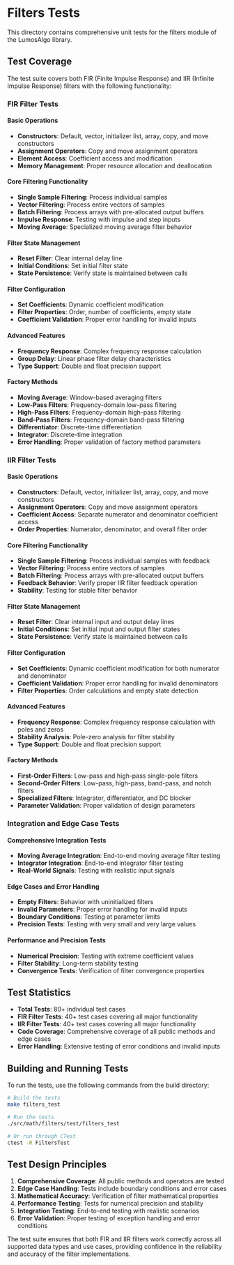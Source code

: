 # Filters Tests

This directory contains comprehensive unit tests for the filters module of the LumosAlgo library.

## Test Coverage

The test suite covers both FIR (Finite Impulse Response) and IIR (Infinite Impulse Response) filters with the following functionality:

### FIR Filter Tests

#### Basic Operations
- **Constructors**: Default, vector, initializer list, array, copy, and move constructors
- **Assignment Operators**: Copy and move assignment operators
- **Element Access**: Coefficient access and modification
- **Memory Management**: Proper resource allocation and deallocation

#### Core Filtering Functionality
- **Single Sample Filtering**: Process individual samples
- **Vector Filtering**: Process entire vectors of samples
- **Batch Filtering**: Process arrays with pre-allocated output buffers
- **Impulse Response**: Testing with impulse and step inputs
- **Moving Average**: Specialized moving average filter behavior

#### Filter State Management
- **Reset Filter**: Clear internal delay line
- **Initial Conditions**: Set initial filter state
- **State Persistence**: Verify state is maintained between calls

#### Filter Configuration
- **Set Coefficients**: Dynamic coefficient modification
- **Filter Properties**: Order, number of coefficients, empty state
- **Coefficient Validation**: Proper error handling for invalid inputs

#### Advanced Features
- **Frequency Response**: Complex frequency response calculation
- **Group Delay**: Linear phase filter delay characteristics
- **Type Support**: Double and float precision support

#### Factory Methods
- **Moving Average**: Window-based averaging filters
- **Low-Pass Filters**: Frequency-domain low-pass filtering
- **High-Pass Filters**: Frequency-domain high-pass filtering
- **Band-Pass Filters**: Frequency-domain band-pass filtering
- **Differentiator**: Discrete-time differentiation
- **Integrator**: Discrete-time integration
- **Error Handling**: Proper validation of factory method parameters

### IIR Filter Tests

#### Basic Operations
- **Constructors**: Default, vector, initializer list, array, copy, and move constructors
- **Assignment Operators**: Copy and move assignment operators
- **Coefficient Access**: Separate numerator and denominator coefficient access
- **Order Properties**: Numerator, denominator, and overall filter order

#### Core Filtering Functionality
- **Single Sample Filtering**: Process individual samples with feedback
- **Vector Filtering**: Process entire vectors of samples
- **Batch Filtering**: Process arrays with pre-allocated output buffers
- **Feedback Behavior**: Verify proper IIR filter feedback operation
- **Stability**: Testing for stable filter behavior

#### Filter State Management
- **Reset Filter**: Clear internal input and output delay lines
- **Initial Conditions**: Set initial input and output filter states
- **State Persistence**: Verify state is maintained between calls

#### Filter Configuration
- **Set Coefficients**: Dynamic coefficient modification for both numerator and denominator
- **Coefficient Validation**: Proper error handling for invalid denominators
- **Filter Properties**: Order calculations and empty state detection

#### Advanced Features
- **Frequency Response**: Complex frequency response calculation with poles and zeros
- **Stability Analysis**: Pole-zero analysis for filter stability
- **Type Support**: Double and float precision support

#### Factory Methods
- **First-Order Filters**: Low-pass and high-pass single-pole filters
- **Second-Order Filters**: Low-pass, high-pass, band-pass, and notch filters
- **Specialized Filters**: Integrator, differentiator, and DC blocker
- **Parameter Validation**: Proper validation of design parameters

### Integration and Edge Case Tests

#### Comprehensive Integration Tests
- **Moving Average Integration**: End-to-end moving average filter testing
- **Integrator Integration**: End-to-end integrator filter testing
- **Real-World Signals**: Testing with realistic input signals

#### Edge Cases and Error Handling
- **Empty Filters**: Behavior with uninitialized filters
- **Invalid Parameters**: Proper error handling for invalid inputs
- **Boundary Conditions**: Testing at parameter limits
- **Precision Tests**: Testing with very small and very large values

#### Performance and Precision Tests
- **Numerical Precision**: Testing with extreme coefficient values
- **Filter Stability**: Long-term stability testing
- **Convergence Tests**: Verification of filter convergence properties

## Test Statistics

- **Total Tests**: 80+ individual test cases
- **FIR Filter Tests**: 40+ test cases covering all major functionality
- **IIR Filter Tests**: 40+ test cases covering all major functionality
- **Code Coverage**: Comprehensive coverage of all public methods and edge cases
- **Error Handling**: Extensive testing of error conditions and invalid inputs

## Building and Running Tests

To run the tests, use the following commands from the build directory:

```bash
# Build the tests
make filters_test

# Run the tests
./src/math/filters/test/filters_test

# Or run through CTest
ctest -R FiltersTest
```

## Test Design Principles

1. **Comprehensive Coverage**: All public methods and operators are tested
2. **Edge Case Handling**: Tests include boundary conditions and error cases
3. **Mathematical Accuracy**: Verification of filter mathematical properties
4. **Performance Testing**: Tests for numerical precision and stability
5. **Integration Testing**: End-to-end testing with realistic scenarios
6. **Error Validation**: Proper testing of exception handling and error conditions

The test suite ensures that both FIR and IIR filters work correctly across all supported data types and use cases, providing confidence in the reliability and accuracy of the filter implementations.
